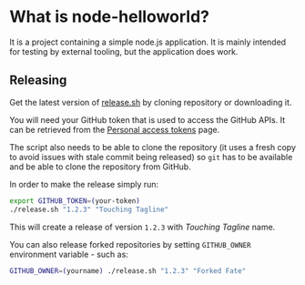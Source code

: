 # What is node-helloworld?

It is a project containing a simple node.js application. It is mainly intended for testing by external tooling, but the application does work.

## Releasing

Get the latest version of [release.sh](https://github.com/node-helloworld/node-helloworld/blob/master/release.sh) by cloning repository or downloading it.

You will need your GitHub token that is used to access the GitHub APIs. It can be retrieved from the [Personal access tokens](https://github.com/settings/tokens) page.

The script also needs to be able to clone the repository (it uses a fresh copy to avoid issues with stale commit being released) so `git` has to be available and be able to clone the repository from GitHub.

In order to make the release simply run:

```bash
export GITHUB_TOKEN=(your-token)
./release.sh "1.2.3" "Touching Tagline"
```

This will create a release of version `1.2.3` with _Touching Tagline_ name.

You can also release forked repositories by setting `GITHUB_OWNER` environment variable - such as:

```bash
GITHUB_OWNER=(yourname) ./release.sh "1.2.3" "Forked Fate"
```
